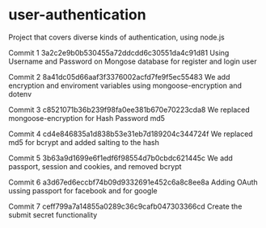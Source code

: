 # user-authentication
Project that covers diverse kinds of authentication, using node.js

Commit 1 3a2c2e9b0b530455a72ddcdd6c30551da4c91d81
Using Username and Password on Mongose database for register and login user

Commit 2 8a41dc05d66aaf3f3376002acfd7fe9f5ec55483
We add encryption and enviroment variables using mongoose-encryption and dotenv

Commit 3 c8521071b36b239f98fa0ee381b670e70223cda8
We replaced mongoose-encryption for Hash Password md5

Commit 4 cd4e846835a1d838b53e31eb7d189204c344724f
We replaced md5 for bcrypt and added salting to the hash

Commit 5 3b63a9d1699e6f1edf6f98554d7b0cbdc621445c
We add passport, session and cookies, and removed bcrypt

Commit 6 a3d67ed6eccbf74b09d9332691e452c6a8c8ee8a
Adding OAuth ussing passport for facebook and for google

Commit 7 ceff799a7a14855a0289c36c9cafb047303366cd
Create the submit secret functionality